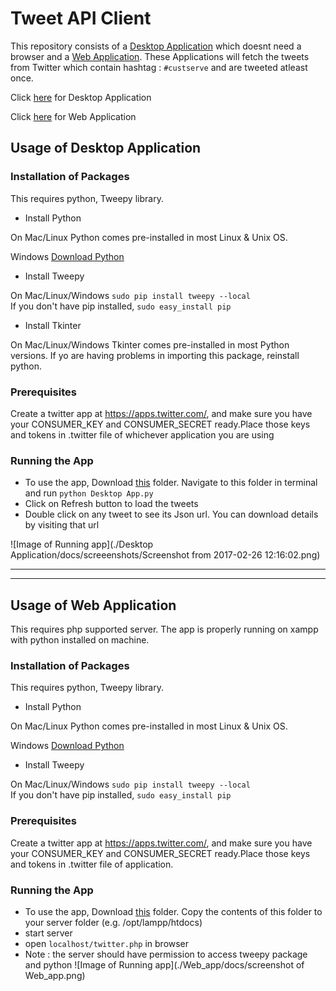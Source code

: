 # Tweet API Client

This repository consists of a [Desktop Application](https://github.com/deepakgarg0802/TweetAPIClient#usage-of-desktop-application) which doesnt need a browser and a [Web Application](https://github.com/deepakgarg0802/TweetAPIClient#usage-of-web-application). These Applications will fetch the tweets from Twitter which contain hashtag : `#custserve` and are tweeted atleast once.

Click [here](https://github.com/deepakgarg0802/TweetAPIClient#usage-of-desktop-application) for Desktop Application

Click [here](https://github.com/deepakgarg0802/TweetAPIClient#usage-of-web-application) for Web Application

## Usage of Desktop Application

### Installation of Packages

This requires python, Tweepy library.
* Install Python

On Mac/Linux
Python comes pre-installed in most Linux & Unix OS.

Windows
[Download Python](https://www.python.org/downloads/)

* Install Tweepy

On Mac/Linux/Windows
`sudo pip install tweepy --local`<br>
If you don't have pip installed, `sudo easy_install pip`

* Install Tkinter

On Mac/Linux/Windows
Tkinter comes pre-installed in most Python versions. If yo are having problems in importing this package, reinstall python.

### Prerequisites
Create a twitter app at https://apps.twitter.com/, and make sure you have your CONSUMER_KEY and CONSUMER_SECRET ready.Place those keys and tokens in .twitter file of whichever application you are using

### Running the App
* To use the app, Download [this](https://github.com/deepakgarg0802/TweetAPIClient/tree/master/Desktop%20Application) folder. Navigate to this folder in terminal and run `python Desktop App.py`
* Click on Refresh button to load the tweets
* Double click on any tweet to see its Json url. You can download details by visiting that url

![Image of Running app](./Desktop Application/docs/screeenshots/Screenshot from 2017-02-26 12:16:02.png)

-----------------------------------------------------------------------------------------------------------
------------------------------------------------------------------------------------------------------------
## Usage of Web Application

This requires php supported server. The app is properly running on xampp with python installed on machine.
### Installation of Packages

This requires python, Tweepy library.
* Install Python

On Mac/Linux
Python comes pre-installed in most Linux & Unix OS.

Windows
[Download Python](https://www.python.org/downloads/)

* Install Tweepy

On Mac/Linux/Windows
`sudo pip install tweepy --local`<br>
If you don't have pip installed, `sudo easy_install pip`

### Prerequisites
Create a twitter app at https://apps.twitter.com/, and make sure you have your CONSUMER_KEY and CONSUMER_SECRET ready.Place those keys and tokens in .twitter file of application.

### Running the App
* To use the app, Download [this](https://github.com/deepakgarg0802/TweetAPIClient/tree/master/Web_app) folder. Copy the contents of this folder to your server folder (e.g. /opt/lampp/htdocs)
* start server
* open `localhost/twitter.php` in browser
* Note : the server should have permission to access tweepy package and python
![Image of Running app](./Web_app/docs/screenshot of Web_app.png)

